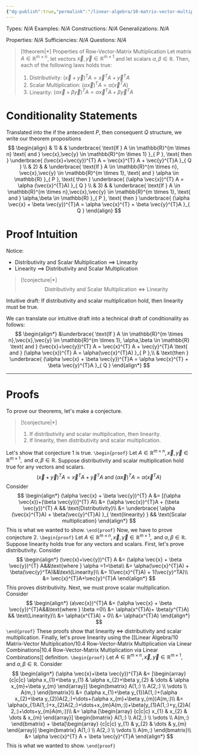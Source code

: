 ```yaml
---
{"dg-publish":true,"permalink":"/linear-algebra/10-matrix-vector-multiplication/10-7-properties-of-row-vector-matrix-multiplication/","tags":["Type/Theorem","Topic/Linear_Algebra"]}
---
```


Types: *N/A*
Examples: *N/A*
Constructions: *N/A*
Generalizations: *N/A*

Properties: *N/A*
Sufficiencies: *N/A*
Questions: *N/A*

> [!theorem|*] Properties of Row-Vector-Matrix Multiplication
> Let matrix $A \in \mathbb{R}^{m \times n}$, let vectors $\vec{x}, \vec{y} \in \mathbb{R}^{m \times 1}$ and let scalars $\alpha,\beta \in \mathbb{R}$. Then, each of the following laws holds true:
> 1. Distributivity: $(\vec{x}+\vec{y})^{T} A = \vec{x}^{T} A + \vec{y}^{T}A$
> 2. Scalar Multiplication: $(\alpha \vec{x})^{T} A = \alpha(\vec{x}^{T}A)$
> 3. Linearity: $(\alpha \vec{x} + \beta \vec{y})^{T}A = \alpha \vec{x}^{T}A + \beta \vec{y}^{T}A$

# Conditionality Statements
Translated into the if the antecedent $P$, then consequent $Q$ structure, we write our theorem propositions
$$
\begin{align}
 & 1)  & &  \underbrace{ \text{If } A \in \mathbb{R}^{m \times n} \text{ and } \vec{x},\vec{y} \in \mathbb{R}^{m \times 1} }_{ P }, \text{ then } \underbrace{ (\vec{x}+\vec{y})^{T} A = \vec{x}^{T} A + \vec{y}^{T}A }_{ Q } \\
 & 2) & &  \underbrace{ \text{If } A \in \mathbb{R}^{m \times n}, \vec{x},\vec{y} \in \mathbb{R}^{m \times 1}, \text{ and } \alpha \in \mathbb{R} }_{ P }, \text{ then } \underbrace{ (\alpha \vec{x})^{T} A = \alpha (\vec{x}^{T}A) }_{ Q } \\
 & 3)  &  & \underbrace{ \text{If } A \in \mathbb{R}^{m \times n},\vec{x},\vec{y} \in \mathbb{R}^{m \times 1}, \text{ and } \alpha,\beta \in \mathbb{R} }_{ P }, \text{ then } \underbrace{ (\alpha \vec{x} + \beta \vec{y})^{T}A = \alpha \vec{x}^{T} + \beta \vec{y}^{T}A }_{ Q }
\end{align}
$$
# Proof Intuition
Notice:
- Distributivity and Scalar Multiplication $\implies$ Linearity
- Linearity $\implies$ Distributivity and Scalar Multiplication

> [!conjecture|*] 
> $$\text{Distributivity and Scalar Multiplication} \iff \text{Linearity}$$

Intuitive draft: If distributivity and scalar multiplication hold, then linearity must be true.

We can translate our intuitive draft into a technical draft of conditionality as follows:
$$
\begin{align*}
&\underbrace{ \text{If } A \in \mathbb{R}^{m \times n},\vec{x},\vec{y} \in \mathbb{R}^{m \times 1},  \alpha,\beta \in \mathbb{R} \text{ and } (\vec{x}+\vec{y})^{T} A = \vec{x}^{T} A + \vec{y}^{T}A \text{ and } (\alpha \vec{x})^{T} A = \alpha(\vec{x}^{T}A) }_{ P },\\
& \text{then } \underbrace{ (\alpha \vec{x} + \beta \vec{y})^{T}A = \alpha \vec{x}^{T} + \beta \vec{y}^{T}A }_{ Q }
\end{align*}
$$

---
# Proofs
To prove our theorems, let's make a conjecture.
> [!conjecture|*] 
> 1. If distributivity and scalar multiplication, then linearity.
> 2. If linearity, then distributivity and scalar multiplication.

Let's show that conjecture 1 is true.
`\begin{proof}`
Let $A \in \mathbb{R}^{m \times n}, \vec{x},\vec{y} \in \mathbb{R}^{m \times 1}, \text{ and } \alpha,\beta \in \mathbb{R}$. Suppose distributivity and scalar multiplication hold true for any vectors and scalars.
$$
(\vec{x}+\vec{y})^{T} A = \vec{x}^{T} A + \vec{y}^{T}A \text{ and } (\alpha \vec{x})^{T} A = \alpha(\vec{x}^{T}A)
$$
Consider
$$
\begin{align*}
(\alpha \vec{x} + \beta \vec{y})^{T} A &= [(\alpha \vec{x})+(\beta \vec{y})]^{T} A\\
&= (\alpha \vec{x})^{T}A + (\beta \vec{y})^{T} A && \text{Distributivity}\\
&= \underbrace{ \alpha (\vec{x}^{T}A) + \beta(\vec{y}^{T}A) }_{ \text{linearity} } && \text{Scalar multiplication}
\end{align*}
$$
This is what we wanted to show.
`\end{proof}`
Now, we have to prove conjecture 2.
`\begin{proof}`
Let $A \in \mathbb{R}^{m \times n}, \vec{x},\vec{y} \in \mathbb{R}^{m \times 1}, \text{ and } \alpha,\beta \in \mathbb{R}$. Suppose linearity holds true for any vectors and scalars. First, let's prove distributivity. Consider
$$
\begin{align*}
(\vec{x}+\vec{y})^{T} A &= (\alpha \vec{x} + \beta \vec{y})^{T} A&&\text{where } \alpha =1=\beta\\
&= \alpha(\vec{x}^{T}A) + \beta(\vec{y}^TA)&&\text{Linearity}\\
&= 1(\vec{x}^{T}A) + 1(\vec{y}^TA)\\
&= \vec{x}^{T}A+\vec{y}^{T}A
\end{align*}
$$
This proves distributivity. Next, we must prove scalar multiplication. Consider
$$
\begin{align*}
(a\vec{x})^{T}A &=  (\alpha \vec{x} + \beta \vec{y})^{T}A&&\text{where } \beta =0\\
&= \alpha(x^{T}A)+ \beta(y^{T}A) && \text{Linearity}\\
&= \alpha(x^{T}A) + 0\\
&= \alpha(x^{T}A)
\end{align*}
$$
`\end{proof}`
These proofs show that linearity $\iff$ distributivity and scalar multiplication. Finally, let's prove linearity using the [[Linear Algebra/10 Matrix-Vector Multiplication/10.4 Row-Vector-Matrix Multiplication via Linear Combinations\|10.4 Row-Vector-Matrix Multiplication via Linear Combinations]] definition.
`\begin{proof}`
Let $A \in \mathbb{R}^{m \times n}, \vec{x},\vec{y} \in \mathbb{R}^{m \times 1}, \text{ and } \alpha,\beta \in \mathbb{R}$. Consider
$$
\begin{align*}
(\alpha \vec{x}+\beta \vec{y})^{T}A &= [\begin{array}
{c|c|c} \alpha x_{1}+\beta y_{1}  & \alpha x_{2}+\beta y_{2} &  \dots & \alpha x_{m}+\beta y_{m}
\end{array}] \begin{bmatrix}
A(1,:) \\
A(2,:) \\
\vdots \\
A(m,:)
\end{bmatrix}\\
&= (\alpha x_{1}+\beta y_{1})A(1,:)+(\alpha x_{2}+\beta y_{2})A(2,:)+\dots+(\alpha x_{m}+\beta y_{m})A(m,:)\\
&= \alpha(x_{1}A(1,:)+x_{2}A(2,:)+\dots+x_{m}A(m,:))+\beta(y_{1}A(1,:)+y_{2}A(2,:)+\dots+y_{m}A(m,:))\\
&= \alpha [\begin{array}
{c|c|c} x_{1} & x_{2} & \dots & x_{m}
\end{array}] \begin{bmatrix}
A(1,:) \\
A(2,:) \\
\vdots \\
A(m,:)
\end{bmatrix} + \beta[\begin{array}
{c|c|c} y_{1} & y_{2} & \dots & y_{m}
\end{array}] \begin{bmatrix}
A(1,:) \\
A(2,:) \\
\vdots \\
A(m,:)
\end{bmatrix}\\
&= \alpha \vec{x}^{T} A + \beta \vec{y}^{T}A
\end{align*}
$$
This is what we wanted to show.
`\end{proof}`